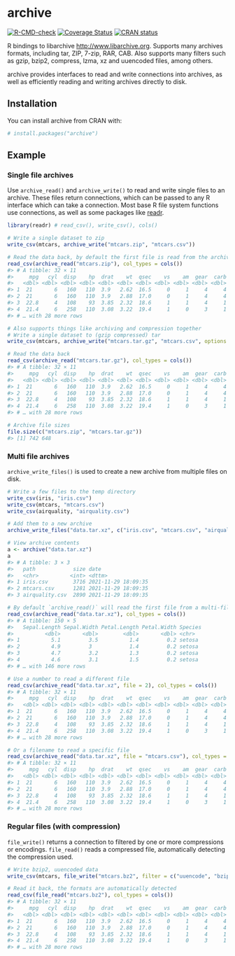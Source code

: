 
<!-- README.md is generated from README.Rmd. Please edit that file -->

# archive

<!-- badges: start -->

[![R-CMD-check](https://github.com/r-lib/archive/workflows/R-CMD-check/badge.svg)](https://github.com/r-lib/archive/actions)
[![Coverage
Status](https://img.shields.io/codecov/c/github/r-lib/archive/main)](https://app.codecov.io/github/r-lib/archive?branch=main)
[![CRAN
status](https://www.r-pkg.org/badges/version/archive)](https://CRAN.R-project.org/package=archive)
<!-- badges: end -->

R bindings to libarchive <http://www.libarchive.org>. Supports many
archives formats, including tar, ZIP, 7-zip, RAR, CAB. Also supports
many filters such as gzip, bzip2, compress, lzma, xz and uuencoded
files, among others.

archive provides interfaces to read and write connections into archives,
as well as efficiently reading and writing archives directly to disk.

## Installation

You can install archive from CRAN with:

``` r
# install.packages("archive")
```

## Example

### Single file archives

Use `archive_read()` and `archive_write()` to read and write single
files to an archive. These files return connections, which can be passed
to any R interface which can take a connection. Most base R file system
functions use connections, as well as some packages like
[readr](https://readr.tidyverse.org/).

``` r
library(readr) # read_csv(), write_csv(), cols()

# Write a single dataset to zip
write_csv(mtcars, archive_write("mtcars.zip", "mtcars.csv"))

# Read the data back, by default the first file is read from the archive.
read_csv(archive_read("mtcars.zip"), col_types = cols())
#> # A tibble: 32 × 11
#>     mpg   cyl  disp    hp  drat    wt  qsec    vs    am  gear  carb
#>   <dbl> <dbl> <dbl> <dbl> <dbl> <dbl> <dbl> <dbl> <dbl> <dbl> <dbl>
#> 1  21       6   160   110  3.9   2.62  16.5     0     1     4     4
#> 2  21       6   160   110  3.9   2.88  17.0     0     1     4     4
#> 3  22.8     4   108    93  3.85  2.32  18.6     1     1     4     1
#> 4  21.4     6   258   110  3.08  3.22  19.4     1     0     3     1
#> # … with 28 more rows

# Also supports things like archiving and compression together
# Write a single dataset to (gzip compressed) tar
write_csv(mtcars, archive_write("mtcars.tar.gz", "mtcars.csv", options = "compression-level=9"))

# Read the data back
read_csv(archive_read("mtcars.tar.gz"), col_types = cols())
#> # A tibble: 32 × 11
#>     mpg   cyl  disp    hp  drat    wt  qsec    vs    am  gear  carb
#>   <dbl> <dbl> <dbl> <dbl> <dbl> <dbl> <dbl> <dbl> <dbl> <dbl> <dbl>
#> 1  21       6   160   110  3.9   2.62  16.5     0     1     4     4
#> 2  21       6   160   110  3.9   2.88  17.0     0     1     4     4
#> 3  22.8     4   108    93  3.85  2.32  18.6     1     1     4     1
#> 4  21.4     6   258   110  3.08  3.22  19.4     1     0     3     1
#> # … with 28 more rows

# Archive file sizes
file.size(c("mtcars.zip", "mtcars.tar.gz"))
#> [1] 742 648
```

### Multi file archives

`archive_write_files()` is used to create a new archive from multiple
files on disk.

``` r
# Write a few files to the temp directory
write_csv(iris, "iris.csv")
write_csv(mtcars, "mtcars.csv")
write_csv(airquality, "airquality.csv")

# Add them to a new archive
archive_write_files("data.tar.xz", c("iris.csv", "mtcars.csv", "airquality.csv"))

# View archive contents
a <- archive("data.tar.xz")
a
#> # A tibble: 3 × 3
#>   path            size date               
#>   <chr>          <int> <dttm>             
#> 1 iris.csv        3716 2021-11-29 18:09:35
#> 2 mtcars.csv      1281 2021-11-29 18:09:35
#> 3 airquality.csv  2890 2021-11-29 18:09:35

# By default `archive_read()` will read the first file from a multi-file archive.
read_csv(archive_read("data.tar.xz"), col_types = cols())
#> # A tibble: 150 × 5
#>   Sepal.Length Sepal.Width Petal.Length Petal.Width Species
#>          <dbl>       <dbl>        <dbl>       <dbl> <chr>  
#> 1          5.1         3.5          1.4         0.2 setosa 
#> 2          4.9         3            1.4         0.2 setosa 
#> 3          4.7         3.2          1.3         0.2 setosa 
#> 4          4.6         3.1          1.5         0.2 setosa 
#> # … with 146 more rows

# Use a number to read a different file
read_csv(archive_read("data.tar.xz", file = 2), col_types = cols())
#> # A tibble: 32 × 11
#>     mpg   cyl  disp    hp  drat    wt  qsec    vs    am  gear  carb
#>   <dbl> <dbl> <dbl> <dbl> <dbl> <dbl> <dbl> <dbl> <dbl> <dbl> <dbl>
#> 1  21       6   160   110  3.9   2.62  16.5     0     1     4     4
#> 2  21       6   160   110  3.9   2.88  17.0     0     1     4     4
#> 3  22.8     4   108    93  3.85  2.32  18.6     1     1     4     1
#> 4  21.4     6   258   110  3.08  3.22  19.4     1     0     3     1
#> # … with 28 more rows

# Or a filename to read a specific file
read_csv(archive_read("data.tar.xz", file = "mtcars.csv"), col_types = cols())
#> # A tibble: 32 × 11
#>     mpg   cyl  disp    hp  drat    wt  qsec    vs    am  gear  carb
#>   <dbl> <dbl> <dbl> <dbl> <dbl> <dbl> <dbl> <dbl> <dbl> <dbl> <dbl>
#> 1  21       6   160   110  3.9   2.62  16.5     0     1     4     4
#> 2  21       6   160   110  3.9   2.88  17.0     0     1     4     4
#> 3  22.8     4   108    93  3.85  2.32  18.6     1     1     4     1
#> 4  21.4     6   258   110  3.08  3.22  19.4     1     0     3     1
#> # … with 28 more rows
```

### Regular files (with compression)

`file_write()` returns a connection to filtered by one or more
compressions or encodings. `file_read()` reads a compressed file,
automatically detecting the compression used.

``` r
# Write bzip2, uuencoded data
write_csv(mtcars, file_write("mtcars.bz2", filter = c("uuencode", "bzip2")))

# Read it back, the formats are automatically detected
read_csv(file_read("mtcars.bz2"), col_types = cols())
#> # A tibble: 32 × 11
#>     mpg   cyl  disp    hp  drat    wt  qsec    vs    am  gear  carb
#>   <dbl> <dbl> <dbl> <dbl> <dbl> <dbl> <dbl> <dbl> <dbl> <dbl> <dbl>
#> 1  21       6   160   110  3.9   2.62  16.5     0     1     4     4
#> 2  21       6   160   110  3.9   2.88  17.0     0     1     4     4
#> 3  22.8     4   108    93  3.85  2.32  18.6     1     1     4     1
#> 4  21.4     6   258   110  3.08  3.22  19.4     1     0     3     1
#> # … with 28 more rows
```
